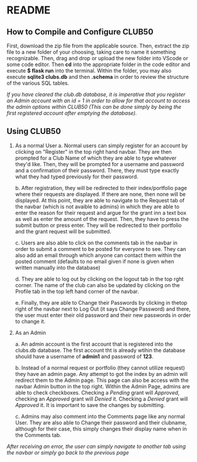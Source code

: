 # README
## How to Compile and Configure CLUB50
First, download the zip file from the applicable source. Then, extract the zip file to a new folder of your choosing, taking care to name it something recognizable. Then, drag and drop or upload the new folder into VScode or some code editor. Then **cd** into the appropriate folder in the code editor and execute **$ flask run** into the terminal. Within the folder, you may also execute **sqlite3 clubs.db** and then **.schema** in order to review the structure of the various SQL tables.

*If you have cleared the club.db database, it is imperative that you register an Admin account with an id = 1 in order to allow for that account to access the admin options within CLUB50 (This can be done simply by being the first registered account after emptying the database).*

## Using CLUB50
1. As a normal User
    a. Normal users can simply register for an account by clicking on "Register" in the top right hand navbar. They are then prompted for a Club Name of which they are able to type whatever they'd like. Then, they will be prompted for a username and password and a confirmation of their password. There, they must type exactly what they had typed previously for their password.
   
    b. After registration, they will be redirected to their index/portfolio page where their requests are displayed. If there are none, then none will be displayed. At this point, they are able to navigate to the Request tab of the navbar (which is not avaible to admins) in which they are able to enter the reason for their request and argue for the grant inn a text box as well as enter the amount of the request. Then, they have to press the submit button or press enter. They will be redirected to their portfolio and the grant request will be submitted.
   
    c. Users are also able to click on the comments tab in the navbar in order to submit a comment to be posted for everyone to see. They can also add an email through which anyone can contact them within the posted comment (defaults to no email given if none is given when written manually into the database)
   
    d. They are able to log out by clicking on the logout tab in the top rght corner. The name of the club can also be updated by clicking on the Profile tab in the top left hand corner of the navbar.
   
    e. Finally, they are able to Change their Passwords by clicking in thetop right of the navbar next to Log Out (it says Change Password) and there, the user must enter their old password and their new passwords in order to change it.
   
2. As an Admin
   
    a. An admin account is the first account that is registered into the clubs.db database. The first account tht is already wtihin the database should have a username of **admin1** and password of **123**. 
   
    b. Instead of a normal request or portfolio (they cannot utilize request) they have an admin page. Any attempt to got the index by an admin will redirect them to the Admin page. This page can also be access with the navbar Admin button in the top right. Within the Admin Page, admins are able to check checkboxes. Checking a *Pending* grant will *Approved*, checking an *Approved* grant will *Denied* it. Checking a *Denied* grant will *Approved* it. It is important to save the changes by submitting.
   
    c. Admins may also comment into the Comments page like any normal User. They are also able to Change their password and their clubname, although for their case, this simply changes their display name when in the Comments tab.


*After receiving an error, the user can simply navigate to another tab using the navbar or simply go back to the previous page*

